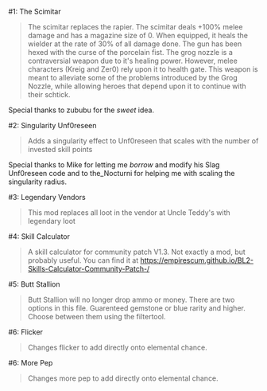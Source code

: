 #1: The Scimitar
>The scimitar replaces the rapier. The scimitar deals +100% melee damage and has a magazine size of 0. When equipped, it heals the wielder at the rate of 30% of all damage done. The gun has been hexed with the curse of the porcelain fist. The grog nozzle is a contraversial weapon due to it's healing power. However, melee characters (Kreig and Zer0) rely upon it to health gate. This weapon is meant to alleviate some of the problems introduced by the Grog Nozzle, while allowing heroes that depend upon it to continue with their schtick.

Special thanks to zububu for the *sweet* idea.

#2: Singularity Unf0reseen
>Adds a singularity effect to Unf0reseen that scales with the number of invested skill points 

Special thanks to Mike for letting me *borrow* and modify his Slag Unf0reseen code and to the_Nocturni for helping me with scaling the singularity radius.

#3: Legendary Vendors
>This mod replaces all loot in the vendor at Uncle Teddy's with legendary loot

#4: Skill Calculator
>A skill calculator for community patch V1.3. Not exactly a mod, but probably useful. You can find it at <a>https://empirescum.github.io/BL2-Skills-Calculator-Community-Patch-/</a>

#5: Butt Stallion
>Butt Stallion will no longer drop ammo or money. There are two options in this file. Guarenteed gemstone or blue rarity and higher. Choose between them using the filtertool.

#6: Flicker
>Changes flicker to add directly onto elemental chance.

#6: More Pep
>Changes more pep to add directly onto elemental chance.